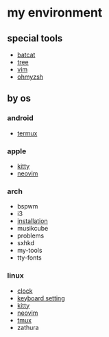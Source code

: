 # my environment

## special tools

* [batcat](https://github.com/sharkdp/bat)
* [tree](https://linux.die.net/man/1/tree)
* [vim](arch/vimrc/vimrc)
* [ohmyzsh](linux/ohmyzsh/install.sh)

## by os

### android

* [termux](./android/README.md)

### apple

* [kitty](apple/kitty/README.md)
* [neovim](apple/nvim/README.md)

### arch

* bspwm
* i3
* [installation](arch/installation/README.md)
* musikcube
* problems
* sxhkd
* my-tools
* tty-fonts

### linux

* [clock](linux/clock/README.md)
* [keyboard setting](linux/keyboard/README.md)
* [kitty](linux/kitty/README.md)
* [neovim](linux/nvim/README.md)
* [tmux](linux/tmux/README.md)
* zathura

